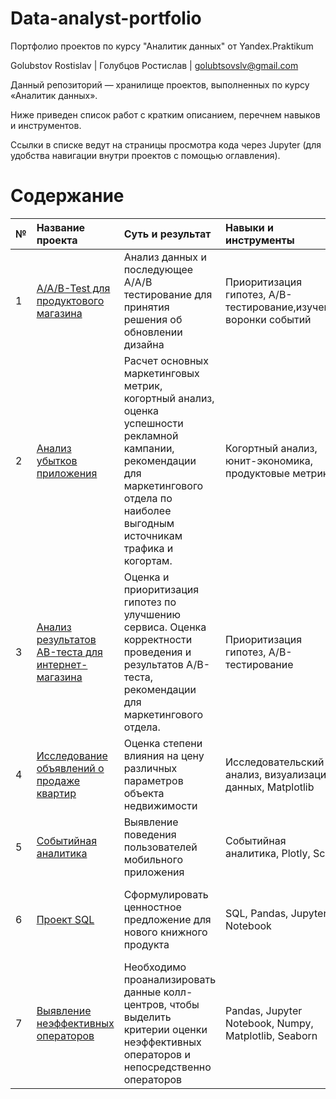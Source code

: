 # Data-analyst-portfolio
Портфолио проектов по курсу "Аналитик данных" от Yandex.Praktikum

Golubstov Rostislav | Голубцов Ростислав | golubtsovslv@gmail.com

Данный репозиторий — хранилище проектов, выполненных по курсу «Аналитик данных».

Ниже приведен список работ с кратким описанием, перечнем навыков и инструментов.

Ссылки в списке ведут на страницы просмотра кода через Jupyter (для удобства навигации внутри проектов с помощью оглавления).

# Содержание
| № | Название проекта | Суть и результат | Навыки и инструменты | Вывод | Статус | 
| :-------------------- | :--------------------- |:---------------------------| :---------------------------| :---------------------------| :---------------------------| 
| 1 | 	[A/A/B-Test для продуктового магазина](https://github.com/SlavaGol/Data-analyst-portfolio/blob/8d2779540829c80bb112f95e51c98405dda03478/AAB-Test%20%D0%B4%D0%BB%D1%8F%20%D0%BF%D1%80%D0%BE%D0%B4%D1%83%D0%BA%D1%82%D0%BE%D0%B2%D0%BE%D0%B3%D0%BE%20%D0%BC%D0%B0%D0%B3%D0%B0%D0%B7%D0%B8%D0%BD%D0%B0.ipynb)| 	Анализ данных и последующее А/A/B тестирование для принятия решения об обновлении дизайна|Приоритизация гипотез, A/B-тестирование,изучение воронки событий | Изучил воронку событий и провел статистический тест для поставленных гипотез |  Завершен |  
| 2 | 	[Анализ убытков приложения](https://github.com/SlavaGol/Data-analyst-portfolio/blob/9f95a37b7d2b5bcbfc8d34b6f5313bc2080b88a4/%D0%90%D0%BD%D0%B0%D0%BB%D0%B8%D0%B7%20%D1%83%D0%B1%D1%8B%D1%82%D0%BA%D0%BE%D0%B2%20%D0%BF%D1%80%D0%B8%D0%BB%D0%BE%D0%B6%D0%B5%D0%BD%D0%B8%D1%8F%20.ipynb)| Расчет основных маркетинговых метрик, когортный анализ, оценка успешности рекламной кампании, рекомендации для маркетингового отдела по наиболее выгодным источникам трафика и когортам. | Когортный анализ, юнит-экономика, продуктовые метрики | Выявил причины неэффективные рекламные компании и дал рекомендации приложению Procrastinate Pro+ |  Завершен |  
| 3 | 	[Анализ результатов AB-теста для интернет-магазина](https://github.com/SlavaGol/Data-analyst-portfolio/blob/9da163886570108129ea45cc183c4d65c358364c/AB-Test%20for%20e-commerce.ipynb)|Оценка и приоритизация гипотез по улучшению сервиса. Оценка корректности проведения и результатов A/B-теста, рекомендации для маркетингового отдела. | Приоритизация гипотез, A/B-тестирование | Проведена приоритизация гипотез, анализ результатов A/B-теста и принято решения основанное на анализе| Завершен |   
| 4 | 	[Исследование объявлений о продаже квартир](https://github.com/SlavaGol/Data-analyst-portfolio/blob/dc856d200a598ff6616eabbc8463b8f04811800d/%D0%98%D1%81%D1%81%D0%BB%D0%B5%D0%B4%D0%BE%D0%B2%D0%B0%D0%BD%D0%B8%D0%B5%20%D0%BE%D0%B1%D1%8A%D1%8F%D0%B2%D0%BB%D0%B5%D0%BD%D0%B8%D0%B9%20%D0%BE%20%D0%BF%D1%80%D0%BE%D0%B4%D0%B0%D0%B6%D0%B5%20%D0%BA%D0%B2%D0%B0%D1%80%D1%82%D0%B8%D1%80.ipynb)| 	Оценка степени влияния на цену различных параметров объекта недвижимости | Исследовательский анализ, визуализация данных, Matplotlib | На основе данных сервиса Яндекс.Недвижимость определена рыночная стоимость и факторы влияющие на нее | Завершен |  
| 5 | 	[Событийная аналитика](https://github.com/klutyy/Data-analyst-portfolio/blob/main/Событийная%20аналитика.ipynb)| 	Выявление поведения пользователей мобильного приложения | Событийная аналитика, Plotly, SciPy | В данном проекте мной были изучены принципы событийной аналитики, воронки продаж | Завершен |  
| 6 | 	[Проект SQL](https://github.com/SlavaGol/Data-analyst-portfolio/blob/6e4327887fb44dd4ef1e9b9e48141ff707a15769/SQL-project.ipynb)| Сформулировать ценностное предложение для нового книжного продукта | SQL, Pandas, Jupyter Notebook | В данном проекте мной была изучена база данных, чтобы сформулировать предложение по новому продукту | Завершен |
| 7 | 	[Выявление неэффективных операторов](https://github.com/SlavaGol/Data-analyst-portfolio/blob/c1cb7691f72807b8c2e6688e1bff2993530f0507/%D0%92%D1%8B%D1%8F%D0%B2%D0%BB%D0%B5%D0%BD%D0%B8%D0%B5%20%D0%BD%D0%B5%D1%8D%D1%84%D1%84%D0%B5%D0%BA%D1%82%D0%B8%D0%B2%D0%BD%D1%8B%D1%85%20%D0%BE%D0%BF%D0%B5%D1%80%D0%B0%D1%82%D0%BE%D1%80%D0%BE%D0%B2.ipynb)| Необходимо проанализировать данные колл-центров, чтобы выделить критерии оценки неэффективных операторов и непосредственно операторов | Pandas, Jupyter Notebook, Numpy, Matplotlib, Seaborn | В ходе исследования были выявлены неэффективные операторы  | Завершен |

